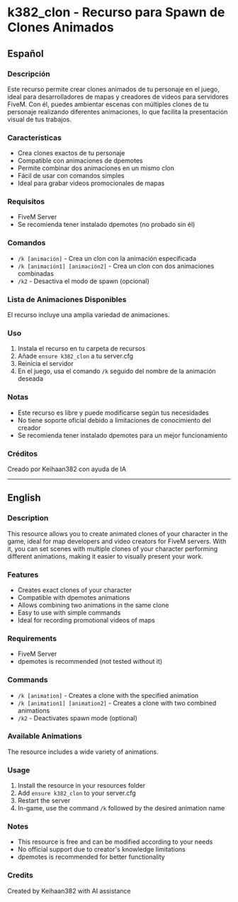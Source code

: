 # k382_clon - Recurso para Spawn de Clones Animados

## Español

### Descripción
Este recurso permite crear clones animados de tu personaje en el juego, ideal para desarrolladores de mapas y creadores de videos para servidores FiveM. Con él, puedes ambientar escenas con múltiples clones de tu personaje realizando diferentes animaciones, lo que facilita la presentación visual de tus trabajos.

### Características
- Crea clones exactos de tu personaje
- Compatible con animaciones de dpemotes
- Permite combinar dos animaciones en un mismo clon
- Fácil de usar con comandos simples
- Ideal para grabar videos promocionales de mapas

### Requisitos
- FiveM Server
- Se recomienda tener instalado dpemotes (no probado sin él)

### Comandos
- `/k [animación]` - Crea un clon con la animación especificada
- `/k [animación1] [animación2]` - Crea un clon con dos animaciones combinadas
- `/k2` - Desactiva el modo de spawn (opcional)

### Lista de Animaciones Disponibles
El recurso incluye una amplia variedad de animaciones.

### Uso
1. Instala el recurso en tu carpeta de recursos
2. Añade `ensure k382_clon` a tu server.cfg
3. Reinicia el servidor
4. En el juego, usa el comando `/k` seguido del nombre de la animación deseada

### Notas
- Este recurso es libre y puede modificarse según tus necesidades
- No tiene soporte oficial debido a limitaciones de conocimiento del creador
- Se recomienda tener instalado dpemotes para un mejor funcionamiento

### Créditos
Creado por Keihaan382 con ayuda de IA

---

## English

### Description
This resource allows you to create animated clones of your character in the game, ideal for map developers and video creators for FiveM servers. With it, you can set scenes with multiple clones of your character performing different animations, making it easier to visually present your work.

### Features
- Creates exact clones of your character
- Compatible with dpemotes animations
- Allows combining two animations in the same clone
- Easy to use with simple commands
- Ideal for recording promotional videos of maps

### Requirements
- FiveM Server
- dpemotes is recommended (not tested without it)

### Commands
- `/k [animation]` - Creates a clone with the specified animation
- `/k [animation1] [animation2]` - Creates a clone with two combined animations
- `/k2` - Deactivates spawn mode (optional)

### Available Animations
The resource includes a wide variety of animations.

### Usage
1. Install the resource in your resources folder
2. Add `ensure k382_clon` to your server.cfg
3. Restart the server
4. In-game, use the command `/k` followed by the desired animation name

### Notes
- This resource is free and can be modified according to your needs
- No official support due to creator's knowledge limitations
- dpemotes is recommended for better functionality

### Credits
Created by Keihaan382 with AI assistance 
